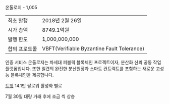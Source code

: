 온톨로지 - 1,005

|||
|---|---|
|최초 발행|2018년 2월 26일|
|시가 총액|8749.1억원|
|발행 한도|1,000,000,000|
|합의 프로토콜|VBFT(Verifiable Byzantine Fault Tolerance)|

인증 서비스 
온톨로지는 차세대 퍼블릭 블록체인 프로젝트이자, 분산화 신뢰 공동 작업 플랫폼입니다. 또한 일련의 완전한 분산원장과 스마트 컨트랙트를 포함하는 새로운 고성능 블록체인을 제공합니다.

[트윗](https://twitter.com/OntologyNetwork?ref_src=twsrc%5Etfw%7Ctwcamp%5Eembeddedtimeline%7Ctwterm%5Eurl%3Ahttps%3A%2F%2Ftwitter.com%2FOntologyNetwork%7Ctwgr%5EeyJ0ZndfZXhwZXJpbWVudHNfY29va2llX2V4cGlyYXRpb24iOnsiYnVja2V0IjoxMjA5NjAwLCJ2ZXJzaW9uIjpudWxsfSwidGZ3X2hvcml6b25fdHdlZXRfZW1iZWRfOTU1NSI6eyJidWNrZXQiOiJodGUiLCJ2ZXJzaW9uIjpudWxsfSwidGZ3X3NwYWNlX2NhcmQiOnsiYnVja2V0Ijoib2ZmIiwidmVyc2lvbiI6bnVsbH19&ref_url=https%3A%2F%2Fupbit.com%2Fexchange%3Fcode%3DCRIX.UPBIT.KRW-XEM) 14.1만 팔로워 활성화 별로


7월 30일 대량 거래 후에 조금 씩 상승 

